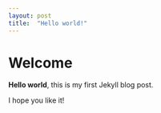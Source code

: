 ```yaml
---
layout: post
title:  "Hello world!"
---
```


# Welcome

**Hello world**, this is my first Jekyll blog post.

I hope you like it!